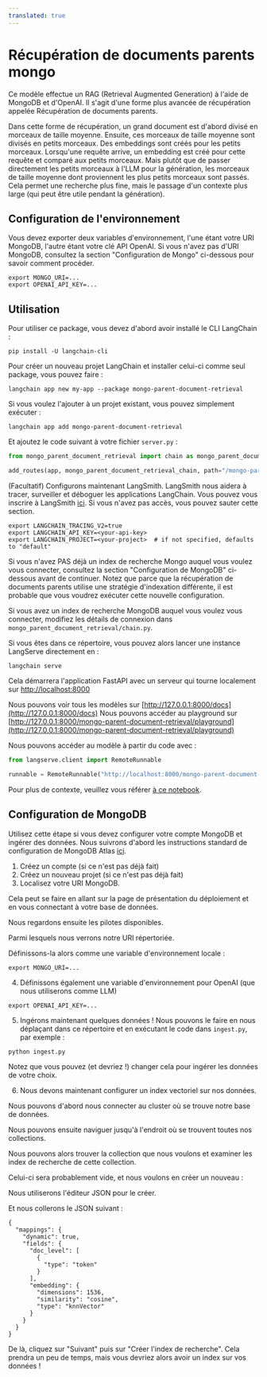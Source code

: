 ```yaml
---
translated: true
---
```


# Récupération de documents parents mongo

Ce modèle effectue un RAG (Retrieval Augmented Generation) à l'aide de MongoDB et d'OpenAI.
Il s'agit d'une forme plus avancée de récupération appelée Récupération de documents parents.

Dans cette forme de récupération, un grand document est d'abord divisé en morceaux de taille moyenne.
Ensuite, ces morceaux de taille moyenne sont divisés en petits morceaux.
Des embeddings sont créés pour les petits morceaux.
Lorsqu'une requête arrive, un embedding est créé pour cette requête et comparé aux petits morceaux.
Mais plutôt que de passer directement les petits morceaux à l'LLM pour la génération, les morceaux de taille moyenne
dont proviennent les plus petits morceaux sont passés.
Cela permet une recherche plus fine, mais le passage d'un contexte plus large (qui peut être utile pendant la génération).

## Configuration de l'environnement

Vous devez exporter deux variables d'environnement, l'une étant votre URI MongoDB, l'autre étant votre clé API OpenAI.
Si vous n'avez pas d'URI MongoDB, consultez la section "Configuration de Mongo" ci-dessous pour savoir comment procéder.

```shell
export MONGO_URI=...
export OPENAI_API_KEY=...
```

## Utilisation

Pour utiliser ce package, vous devez d'abord avoir installé le CLI LangChain :

```shell
pip install -U langchain-cli
```

Pour créer un nouveau projet LangChain et installer celui-ci comme seul package, vous pouvez faire :

```shell
langchain app new my-app --package mongo-parent-document-retrieval
```

Si vous voulez l'ajouter à un projet existant, vous pouvez simplement exécuter :

```shell
langchain app add mongo-parent-document-retrieval
```

Et ajoutez le code suivant à votre fichier `server.py` :

```python
from mongo_parent_document_retrieval import chain as mongo_parent_document_retrieval_chain

add_routes(app, mongo_parent_document_retrieval_chain, path="/mongo-parent-document-retrieval")
```

(Facultatif) Configurons maintenant LangSmith.
LangSmith nous aidera à tracer, surveiller et déboguer les applications LangChain.
Vous pouvez vous inscrire à LangSmith [ici](https://smith.langchain.com/).
Si vous n'avez pas accès, vous pouvez sauter cette section.

```shell
export LANGCHAIN_TRACING_V2=true
export LANGCHAIN_API_KEY=<your-api-key>
export LANGCHAIN_PROJECT=<your-project>  # if not specified, defaults to "default"
```

Si vous n'avez PAS déjà un index de recherche Mongo auquel vous voulez vous connecter, consultez la section "Configuration de MongoDB" ci-dessous avant de continuer.
Notez que parce que la récupération de documents parents utilise une stratégie d'indexation différente, il est probable que vous voudrez exécuter cette nouvelle configuration.

Si vous avez un index de recherche MongoDB auquel vous voulez vous connecter, modifiez les détails de connexion dans `mongo_parent_document_retrieval/chain.py`.

Si vous êtes dans ce répertoire, vous pouvez alors lancer une instance LangServe directement en :

```shell
langchain serve
```

Cela démarrera l'application FastAPI avec un serveur qui tourne localement sur
[http://localhost:8000](http://localhost:8000)

Nous pouvons voir tous les modèles sur [http://127.0.0.1:8000/docs](http://127.0.0.1:8000/docs)
Nous pouvons accéder au playground sur [http://127.0.0.1:8000/mongo-parent-document-retrieval/playground](http://127.0.0.1:8000/mongo-parent-document-retrieval/playground)

Nous pouvons accéder au modèle à partir du code avec :

```python
from langserve.client import RemoteRunnable

runnable = RemoteRunnable("http://localhost:8000/mongo-parent-document-retrieval")
```

Pour plus de contexte, veuillez vous référer [à ce notebook](https://colab.research.google.com/drive/1cr2HBAHyBmwKUerJq2if0JaNhy-hIq7I#scrollTo=TZp7_CBfxTOB).

## Configuration de MongoDB

Utilisez cette étape si vous devez configurer votre compte MongoDB et ingérer des données.
Nous suivrons d'abord les instructions standard de configuration de MongoDB Atlas [ici](https://www.mongodb.com/docs/atlas/getting-started/).

1. Créez un compte (si ce n'est pas déjà fait)
2. Créez un nouveau projet (si ce n'est pas déjà fait)
3. Localisez votre URI MongoDB.

Cela peut se faire en allant sur la page de présentation du déploiement et en vous connectant à votre base de données.

Nous regardons ensuite les pilotes disponibles.

Parmi lesquels nous verrons notre URI répertoriée.

Définissons-la alors comme une variable d'environnement locale :

```shell
export MONGO_URI=...
```

4. Définissons également une variable d'environnement pour OpenAI (que nous utiliserons comme LLM)

```shell
export OPENAI_API_KEY=...
```

5. Ingérons maintenant quelques données ! Nous pouvons le faire en nous déplaçant dans ce répertoire et en exécutant le code dans `ingest.py`, par exemple :

```shell
python ingest.py
```

Notez que vous pouvez (et devriez !) changer cela pour ingérer les données de votre choix.

6. Nous devons maintenant configurer un index vectoriel sur nos données.

Nous pouvons d'abord nous connecter au cluster où se trouve notre base de données.

Nous pouvons ensuite naviguer jusqu'à l'endroit où se trouvent toutes nos collections.

Nous pouvons alors trouver la collection que nous voulons et examiner les index de recherche de cette collection.

Celui-ci sera probablement vide, et nous voulons en créer un nouveau :

Nous utiliserons l'éditeur JSON pour le créer.

Et nous collerons le JSON suivant :

```text
{
  "mappings": {
    "dynamic": true,
    "fields": {
      "doc_level": [
        {
          "type": "token"
        }
      ],
      "embedding": {
        "dimensions": 1536,
        "similarity": "cosine",
        "type": "knnVector"
      }
    }
  }
}
```

De là, cliquez sur "Suivant" puis sur "Créer l'index de recherche". Cela prendra un peu de temps, mais vous devriez alors avoir un index sur vos données !
